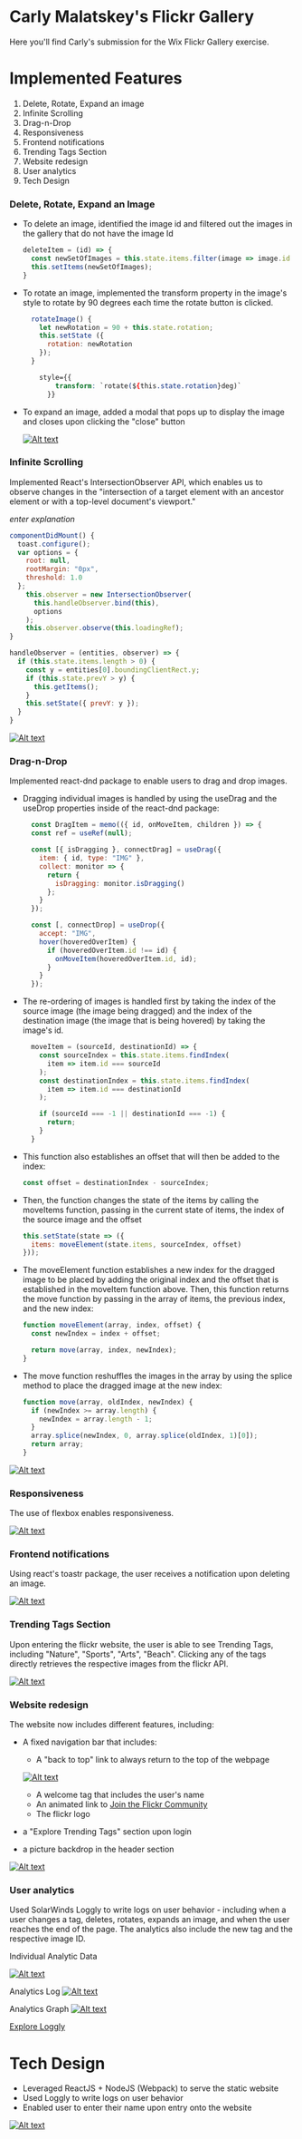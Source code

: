 # Carly Malatskey's Flickr Gallery
Here you'll find Carly's submission for the Wix Flickr Gallery exercise.

# Implemented Features
1) Delete, Rotate, Expand an image
2) Infinite Scrolling
3) Drag-n-Drop
4) Responsiveness
5) Frontend notifications
6) Trending Tags Section
7) Website redesign
8) User analytics
9) Tech Design

### Delete, Rotate, Expand an Image
- To delete an image, identified the image id and filtered out the images in the gallery that do not have the image Id
  ```js
  deleteItem = (id) => {
    const newSetOfImages = this.state.items.filter(image => image.id != id);
    this.setItems(newSetOfImages);
  }
  ```
- To rotate an image, implemented the transform property in the image's style to rotate by 90 degrees each time the rotate button is clicked.

  ```js
    rotateImage() {
      let newRotation = 90 + this.state.rotation;
      this.setState ({
        rotation: newRotation
      });
    }
  ```
  ```css
      style={{
          transform: `rotate(${this.state.rotation}deg)`
        }}
  ```

- To expand an image, added a modal that pops up to display the image and closes upon clicking the "close" button 

  [![Alt text](https://media0.giphy.com/media/0wqU19894rKNReNx1y/giphy.gif)](https://media0.giphy.com/media/0wqU19894rKNReNx1y/giphy.gif)

### Infinite Scrolling

Implemented React's IntersectionObserver API, which enables us to observe changes in the "intersection of a target element with an ancestor element or with a top-level document's viewport."

*enter explanation*

  ```js
  componentDidMount() {
    toast.configure(); 
    var options = {
      root: null,
      rootMargin: "0px",
      threshold: 1.0
    };
      this.observer = new IntersectionObserver(
        this.handleObserver.bind(this),
        options 
      );
      this.observer.observe(this.loadingRef);
  }
  ```

  ```js
  handleObserver = (entities, observer) => {
    if (this.state.items.length > 0) {
      const y = entities[0].boundingClientRect.y;
      if (this.state.prevY > y) {
        this.getItems();
      }
      this.setState({ prevY: y });
    }
  }
  ```

[![Alt text](https://media0.giphy.com/media/sOULwm2BbPS4oTeBwl/giphy.gif)](https://media0.giphy.com/media/sOULwm2BbPS4oTeBwl/giphy.gif)

### Drag-n-Drop
Implemented react-dnd package to enable users to drag and drop images. 

- Dragging individual images is handled by using the useDrag and the useDrop properties inside of the react-dnd package:
  ```js
    const DragItem = memo(({ id, onMoveItem, children }) => {
    const ref = useRef(null);

    const [{ isDragging }, connectDrag] = useDrag({
      item: { id, type: "IMG" },
      collect: monitor => {
        return {
          isDragging: monitor.isDragging()
        };
      }
    });

    const [, connectDrop] = useDrop({
      accept: "IMG",
      hover(hoveredOverItem) {
        if (hoveredOverItem.id !== id) {
          onMoveItem(hoveredOverItem.id, id);
        }
      }
    });
  ```

- The re-ordering of images is handled first by taking the index of the source image (the image being dragged) and the index of the destination image (the image that is being hovered) by taking the image's id.
  ``` js
    moveItem = (sourceId, destinationId) => {
      const sourceIndex = this.state.items.findIndex(
        item => item.id === sourceId
      );
      const destinationIndex = this.state.items.findIndex(
        item => item.id === destinationId
      );

      if (sourceId === -1 || destinationId === -1) {
        return;
      }
    }
  ```
- This function also establishes an offset that will then be added to the index:
  ```js
  const offset = destinationIndex - sourceIndex;
  ```

- Then, the function changes the state of the items by calling the moveItems function, passing in the current state of items, the index of the source image and the offset
  ```js
  this.setState(state => ({
    items: moveElement(state.items, sourceIndex, offset)
  }));
  ```

- The moveElement function establishes a new index for the dragged image to be placed by adding the original index and the offset that is established in the moveItem function above. Then, this function returns the move function by passing in the array of items, the previous index, and the new index:
  ```js
  function moveElement(array, index, offset) {
    const newIndex = index + offset;

    return move(array, index, newIndex);
  }
  ```
 - The move function reshuffles the images in the array by using the splice method to place the dragged image at the new index:
    ``` js
    function move(array, oldIndex, newIndex) {
      if (newIndex >= array.length) {
        newIndex = array.length - 1;
      }
      array.splice(newIndex, 0, array.splice(oldIndex, 1)[0]);
      return array;
    }
    ```



[![Alt text](https://media2.giphy.com/media/c9NPRMFRsxjTtZIhtl/giphy.gif)](https://media2.giphy.com/media/c9NPRMFRsxjTtZIhtl/giphy.gif)


### Responsiveness

The use of flexbox enables responsiveness.

[![Alt text](https://media1.giphy.com/media/qSNs4OHIZw1TCJvlk6/giphy.gif)](https://media1.giphy.com/media/qSNs4OHIZw1TCJvlk6/giphy.gif)

### Frontend notifications

Using react's toastr package, the user receives a notification upon deleting an image. 

[![Alt text](https://media1.giphy.com/media/DFaPMR0lYpTzGc5Zoi/giphy.gif)](https://media1.giphy.com/media/DFaPMR0lYpTzGc5Zoi/giphy.gif)

### Trending Tags Section 
Upon entering the flickr website, the user is able to see Trending Tags, including "Nature", "Sports", "Arts", "Beach".
Clicking any of the tags directly retrieves the respective images from the flickr API. 

[![Alt text](https://media4.giphy.com/media/AzWszUpmjIreONc872/giphy.gif)](https://media4.giphy.com/media/AzWszUpmjIreONc872/giphy.gif)

### Website redesign
The website now includes different features, including:  
- A fixed navigation bar that includes: 
    - A "back to top" link to always return to the top of the webpage

    [![Alt text](https://media3.giphy.com/media/Basy1YJPoZAk6m9d9Q/giphy.gif)](https://media3.giphy.com/media/Basy1YJPoZAk6m9d9Q/giphy.gif)

    - A welcome tag that includes the user's name
    - An animated link to [Join the Flickr Community](https://www.flickr.com/)
    - The flickr logo 
- a "Explore Trending Tags" section upon login
- a picture backdrop in the header section 

[![Alt text](https://i.ibb.co/vmSTh8g/Screen-Shot-2021-01-22-at-1-22-20-PM.png)](https://i.ibb.co/vmSTh8g/Screen-Shot-2021-01-22-at-1-22-20-PM.png)

### User analytics
Used SolarWinds Loggly to write logs on user behavior - including when a user changes a tag, deletes, rotates, expands an image, and when the user reaches the end of the page. The analytics also include the new tag and the respective image ID. 

Individual Analytic Data

[![Alt text](https://i.ibb.co/Cs5T8gp/Individual-Data-Tag.png)](https://i.ibb.co/Cs5T8gp/Individual-Data-Tag.png)

Analytics Log
[![Alt text](https://i.ibb.co/R27FQYp/DataLog.png)](https://i.ibb.co/R27FQYp/DataLog.png)

Analytics Graph
[![Alt text](https://i.ibb.co/MP47gYg/Data-Graph.png)](https://i.ibb.co/MP47gYg/Data-Graph.png)

[Explore Loggly](https://www.loggly.com/)

# Tech Design
- Leveraged ReactJS + NodeJS (Webpack) to serve the static website
- Used Loggly to write logs on user behavior
- Enabled user to enter their name upon entry onto the website

[![Alt text](https://i.ibb.co/2k3hyTb/Screen-Shot-2021-01-22-at-3-13-39-PM.png)](https://i.ibb.co/2k3hyTb/Screen-Shot-2021-01-22-at-3-13-39-PM.png)